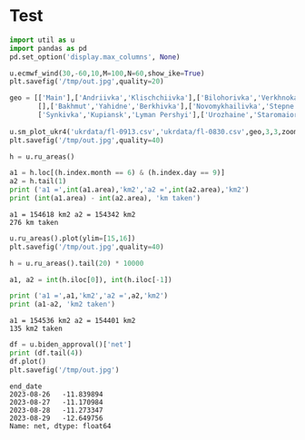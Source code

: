 # Test

```python
import util as u
import pandas as pd
pd.set_option('display.max_columns', None)
```


```python
u.ecmwf_wind(30,-60,10,M=100,N=60,show_ike=True)
plt.savefig('/tmp/out.jpg',quality=20)
```












```python
geo = [['Main'],['Andriivka','Klischchiivka'],['Bilohorivka','Verkhnokamianske'],
       [],['Bakhmut','Yahidne','Berkhivka'],['Novomykhailivka','Stepne','Marinka'],
       ['Synkivka','Kupiansk','Lyman Pershyi'],['Urozhaine','Staromaiorske'],['Robotyne']]
       
u.sm_plot_ukr4('ukrdata/fl-0913.csv','ukrdata/fl-0830.csv',geo,3,3,zoom=0.03,fsize=(10,10),)
plt.savefig('/tmp/out.jpg',quality=40)
```








```python
h = u.ru_areas()

a1 = h.loc[(h.index.month == 6) & (h.index.day == 9)]
a2 = h.tail(1)
print ('a1 =',int(a1.area),'km2','a2 =',int(a2.area),'km2')
print (int(a1.area) - int(a2.area), 'km taken')
```

```text
a1 = 154618 km2 a2 = 154342 km2
276 km taken
```












```python
u.ru_areas().plot(ylim=[15,16])
plt.savefig('/tmp/out.jpg',quality=40)
```


```python
h = u.ru_areas().tail(20) * 10000

a1, a2 = int(h.iloc[0]), int(h.iloc[-1])

print ('a1 =',a1,'km2','a2 =',a2,'km2')
print (a1-a2, 'km2 taken')
```

```text
a1 = 154536 km2 a2 = 154401 km2
135 km2 taken
```
























































```python
df = u.biden_approval()['net']
print (df.tail(4))
df.plot()
plt.savefig('/tmp/out.jpg')
```

```text
end_date
2023-08-26   -11.839894
2023-08-27   -11.170984
2023-08-28   -11.273347
2023-08-29   -12.649756
Name: net, dtype: float64
```




